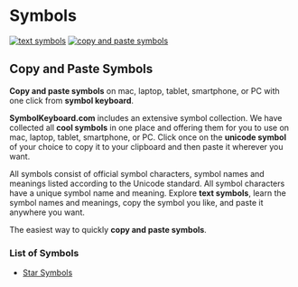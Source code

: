 # Symbols
[![text symbols](https://img.shields.io/badge/github-symbols-green.svg)](https://github.com/symbolkeyboard/symbols)
[![copy and paste symbols](https://img.shields.io/badge/source-symbolkeyboad.com-orange.svg)](https://symbolkeyboard.com)
## Copy and Paste Symbols

**Copy and paste symbols** on mac, laptop, tablet, smartphone, or PC with one click from **symbol keyboard**.

**SymbolKeyboard.com** includes an extensive symbol collection. We have collected all **cool symbols** in one place and offering them for you to use on mac, laptop, tablet, smartphone, or PC. Click once on the **unicode symbol** of your choice to copy it to your clipboard and then paste it wherever you want.

All symbols consist of official symbol characters, symbol names and meanings listed according to the Unicode standard. All symbol characters have a unique symbol name and meaning. Explore **text symbols**, learn the symbol names and meanings, copy the symbol you like, and paste it anywhere you want.

The easiest way to quickly **copy and paste symbols**.
### List of Symbols
- [Star Symbols](https://github.com/symbolkeyboard/star-symbols)
